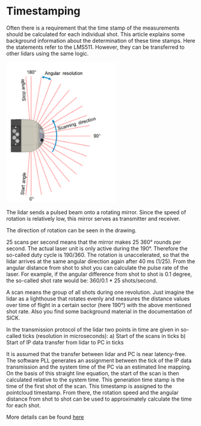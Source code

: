 # Timestamping

Often there is a requirement that the time stamp of the measurements should be calculated for each individual shot. 
This article explains some background information about the determination of these time stamps. Here the statements refer to the LMS511. However, they can be transferred to other lidars using the same logic.

![](lms511_scan.png)



The lidar sends a pulsed beam onto a rotating mirror. Since the speed of rotation is relatively low, this mirror serves as transmitter and receiver.


The direction of rotation can be seen in the drawing.


25 scans per second means that the mirror makes 25 360° rounds per second. The actual laser unit is only active during the 190°. Therefore the so-called duty cycle is 190/360. The rotation is unaccelerated, so that the lidar arrives at the same angular direction again after 40 ms (1/25). From the angular distance from shot to shot you can calculate the pulse rate of the laser. For example, if the angular difference from shot to shot is 0.1 degree, the so-called shot rate would be: 360/0.1 * 25 shots/second.


A scan means the group of all shots during one revolution. Just imagine the lidar as a lighthouse that rotates evenly and measures the distance values over time of flight in a certain sector (here 190°) with the above mentioned shot rate. Also you find some background material in the documentation of SICK.


In the transmission protocol of the lidar two points in time are given in so-called ticks (resolution in microseconds):
a) Start of the scans in ticks
b) Start of IP data transfer from lidar to PC in ticks

It is assumed that the transfer between lidar and PC is near latency-free.
The software PLL generates an assignment between the tick of the IP data transmission and the system time of the PC via an estimated line mapping. On the basis of this straight line equation, the start of the scan is then calculated relative to the system time. This generation time stamp is the time of the first shot of the scan. This timestamp is assigned to the pointcloud timestamp. From there, the rotation speed and the angular distance from shot to shot can be used to approximately calculate the time for each shot.


More details can be found [here](https://github.com/SICKAG/sick_scan/blob/master/doc/timing.md)
